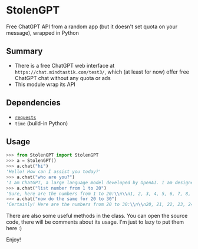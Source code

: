 # StolenGPT
Free ChatGPT API from a random app (but it doesn't set quota on your message), wrapped in Python

## Summary
- There is a free ChatGPT web interface at `https://chat.mindtastik.com/test3/`, which (at least for now) offer free ChatGPT chat without any quota or ads
- This module wrap its API

## Dependencies
- [`requests`](https://pypi.org/project/requests/)
- `time` (build-in Python)

## Usage
```python
>>> from StolenGPT import StolenGPT
>>> a = StolenGPT()
>>> a.chat("hi")
'Hello! How can I assist you today?'
>>> a.chat("who are you?")
'I am ChatGPT, a large language model developed by OpenAI. I am designed to understand and respond to natural language queries and conversations. I can assist you with a wide range of tasks, from answering questions to providing information on various topics.'
>>> a.chat("list number from 1 to 20")
'Sure, here are the numbers from 1 to 20:\\n\\n1, 2, 3, 4, 5, 6, 7, 8, 9, 10, 11, 12, 13, 14, 15, 16, 17, 18, 19, 20.'
>>> a.chat("now do the same for 20 to 30")
'Certainly! Here are the numbers from 20 to 30:\\n\\n20, 21, 22, 23, 24, 25, 26, 27, 28, 29, 30.'
```
There are also some useful methods in the class. You can open the source code, there will be comments about its usage. I'm just to lazy to put them here :)

Enjoy!

